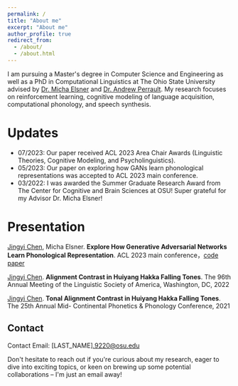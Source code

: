 ```yaml
---
permalink: /
title: "About me"
excerpt: "About me"
author_profile: true
redirect_from: 
  - /about/
  - /about.html
---
```


I am pursuing a Master's degree in Computer Science and Engineering as well as a PhD in Computational Linguistics at The Ohio State University advised by [Dr. Micha Elsner](https://u.osu.edu/elsner.14/) and [Dr. Andrew Perrault](https://aperrault.github.io). My research focuses on reinforcement learning, cognitive modeling of language acquisition, computational phonology, and speech synthesis.

Updates
======
* 07/2023: Our paper received ACL 2023 Area Chair Awards (Linguistic Theories, Cognitive Modeling, and Psycholinguistics).
* 05/2023: Our paper on exploring how GANs learn phonological representations was accepted to ACL 2023 main conference.
* 03/2022: I was awarded the Summer Graduate Research Award from The Center for Cognitive and Brain Sciences at OSU! Super grateful for my Advisor Dr. Micha Elsner! 


Presentation
======
<u>Jingyi Chen</u>, Micha Elsner. **Explore How Generative Adversarial Networks Learn Phonological Representation**. ACL 2023 main conference，[code](https://github.com/DeliJingyiC/wavegan_phonology.git) [paper](https://aclanthology.org/2023.acl-long.175.pdf)

<u>Jingyi Chen</u>. **Alignment Contrast in Huiyang Hakka Falling Tones**. The 96th Annual Meeting of the Linguistic Society of America, Washington, DC, 2022

<u>Jingyi Chen</u>. **Tonal Alignment Contrast in Huiyang Hakka Falling Tones**. The 25th Annual Mid- Continental Phonetics & Phonology Conference, 2021

Contact
------
Contact
Email: [LAST_NAME].9220@osu.edu

Don't hesitate to reach out if you're curious about my research, eager to dive into exciting topics, or keen on brewing up some potential collaborations – I'm just an email away!


